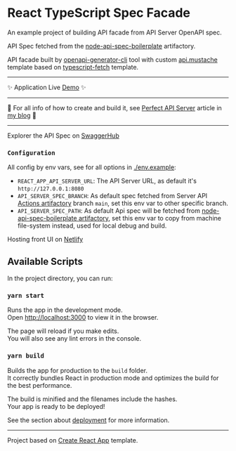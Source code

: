 # React TypeScript Spec Facade

An example project of building API facade from API Server OpenAPI spec.



API Spec fetched from the [node-api-spec-boilerplate](https://github.com/haimkastner/node-api-spec-boilerplate) artifactory.

API facade built by [openapi-generator-cli](https://github.com/OpenAPITools/openapi-generator-cli) tool with custom [api.mustache](./resources/openapi/templates/typescript-axios/api.mustache) template based on [typescript-fetch](https://github.com/swagger-api/swagger-codegen/blob/master/modules/swagger-codegen/src/main/resources/typescript-fetch/api.mustache) template.

---

✨ Application Live [Demo](https://react-typescript-spec-facade.castnet.club/) ✨

---
📙 For all info of how to create and build it, see [Perfect API Server](https://blog.castnet.club/blog/en/perfect-api-server-part-b) article in [my blog](https://blog.castnet.club/en) 📙

---

Explorer the API Spec on [SwaggerHub](https://app.swaggerhub.com/apis/haimkastner/node-api-spec-boilerplate)

### `Configuration`

All config by env vars, see for all options in [./env.example](./.env.example):
* `REACT_APP_API_SERVER_URL`: The API Server URL, as default it's `http://127.0.0.1:8080`   
* `API_SERVER_SPEC_BRANCH`: As default spec fetched from Server API [Actions artifactory](https://github.com/haimkastner/node-api-spec-boilerplate/actions) branch `main`, set this env var to other specific branch.
* `API_SERVER_SPEC_PATH`: As default Api spec will be fetched from [node-api-spec-boilerplate artifactory](https://github.com/haimkastner/node-api-spec-boilerplate/actions), set this env var to copy from machine file-system instead, used for local debug and build.

Hosting front UI on [Netlify](https://react-typescript-spec-facade.castnet.club/)


## Available Scripts

In the project directory, you can run:

### `yarn start`

Runs the app in the development mode.\
Open [http://localhost:3000](http://localhost:3000) to view it in the browser.

The page will reload if you make edits.\
You will also see any lint errors in the console.

### `yarn build`

Builds the app for production to the `build` folder.\
It correctly bundles React in production mode and optimizes the build for the best performance.

The build is minified and the filenames include the hashes.\
Your app is ready to be deployed!

See the section about [deployment](https://facebook.github.io/create-react-app/docs/deployment) for more information.

---
Project based on [Create React App](https://github.com/facebook/create-react-app) template.
